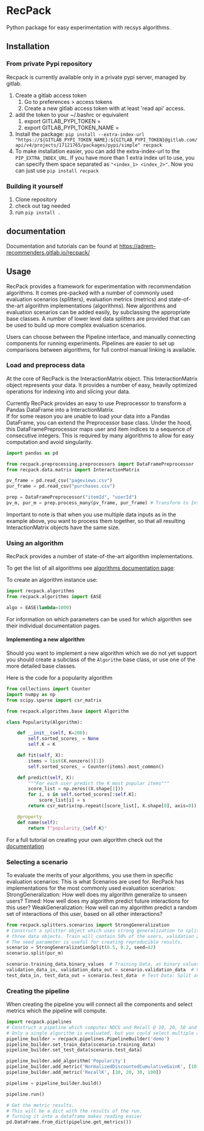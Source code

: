 # RecPack
Python package for easy experimentation with recsys algorithms.

## Installation

### From private Pypi repository
Recpack is currently available only in a private pypi server, managed by gitlab.

1. Create a gitlab access token
    1. Go to preferences > access tokens
    2. Create a new gitlab access token with at least 'read api' access.
2. add the token to your ~/.bashrc or equivalent
    1. export GITLAB_PYPI_TOKEN = 
    2. export GITLAB_PYPI_TOKEN_NAME = 
3. Install the package:
   `pip install --extra-index-url "https://${GITLAB_PYPI_TOKEN_NAME}:${GITLAB_PYPI_TOKEN}@gitlab.com/api/v4/projects/17121765/packages/pypi/simple" recpack`
4. To make installation easier, you can add the extra-index-url to the `PIP_EXTRA_INDEX_URL`. If you have more than 1 extra index url to use, you can specify them space separated as `"<index_1> <index_2>"`. Now you can just use `pip install recpack`


### Building it yourself
1. Clone repository
2. check out tag needed
3. run `pip install .`


## documentation
Documentation and tutorials can be found at https://adrem-recommenders.gitlab.io/recpack/

## Usage
RecPack provides a framework for experimentation with recommendation algorithms. 
It comes pre-packed with a number of commonly used evaluation scenarios (splitters),
evaluation metrics (metrics) and state-of-the-art algorithm implementations (algorithms).
New algorithms and evaluation scenarios can be added easily, by subclassing the appropriate base classes. 
A number of lower level data splitters are provided that can be used to build up more complex evaluation scenarios.

Users can choose between the Pipeline interface, and manually connecting components for running experiments. 
Pipelines are easier to set up comparisons between algorithms, for full control manual linking is available.


### Load and preprocess data

At the core of RecPack is the InteractionMatrix object. 
This InteractionMatrix object represents your data. 
It provides a number of easy, heavily optimized operations for indexing into and slicing your data. 

Currently RecPack provides an easy to use Preprocessor to transform a Pandas DataFrame into a InteractionMatrix.  
If for some reason you are unable to load your data into a Pandas DataFrame, you can extend the Preprocessor base class. 
Under the hood, this DataFramePreprocessor maps user and item indices to a sequence of consecutive integers.
This is required by many algorithms to allow for easy computation and avoid singularity. 


```python
import pandas as pd

from recpack.preprocessing.preprocessors import DataFramePreprocessor
from recpack.data.matrix import InteractionMatrix

pv_frame = pd.read_csv("pageviews.csv")
pur_frame = pd.read_csv("purchases.csv")

prep = DataFramePreprocessor("itemId", "userId")
pv_m, pur_m = prep.process_many(pv_frame, pur_frame) # Transform to InteractionMatrix objects.

```

Important to note is that when you use multiple data inputs as in the example above, you want to process them together, so that all resulting InteractionMatrix objects have the same size. 

### Using an algorithm

RecPack provides a number of state-of-the-art algorithm implementations. 

To get the list of all algorithms see [algorithms documentation page](https://adrem-recommenders.gitlab.io/recpack/recpack.algorithms.html):

To create an algorithm instance use:

```python
import recpack.algorithms
from recpack.algorithms import EASE

algo = EASE(lambda=1000)
```
For information on which parameters can be used for which algorithm see their individual documentation pages.

#### Implementing a new algorithm
Should you want to implement a new algorithm which we do not yet support you should create a subclass of the `Algorithm` base class,
or use one of the more detailed base classes.

Here is the code for a popularity algorithm

```python
from collections import Counter
import numpy as np
from scipy.sparse import csr_matrix

from recpack.algorithms.base import Algorithm

class Popularity(Algorithm):

    def __init__(self, K=200):
        self.sorted_scores_ = None
        self.K = K

    def fit(self, X):
        items = list(X.nonzero()[1])
        self.sorted_scores_ = Counter(items).most_common()

    def predict(self, X):
        """For each user predict the K most popular items"""
        score_list = np.zeros((X.shape[1]))
        for i, s in self.sorted_scores[:self.K]:
            score_list[i] = s
        return csr_matrix(np.repeat([score_list], X.shape[0], axis=0))

    @property
    def name(self):
        return f"popularity_{self.K}"
```

For a full tutorial on creating your own algorithm check out the [documentation](https://adrem-recommenders.gitlab.io/recpack/guides.create_algorithm.html)
### Selecting a scenario
To evaluate the merits of your algorithms, you use them in specific evaluation scenarios: This is what Scenarios are used for. 
RecPack has implementations for the most commonly used evaluation scenarios:
StrongGeneralization: How well does my algorithm generalize to unseen users? 
Timed: How well does my algorithm predict future interactions for this user?
WeakGeneralization: How well can my algorithm predict a random set of interactions of this user, based on all other interactions?


```python
from recpack.splitters.scenarios import StrongGeneralization
# Construct a splitter object which uses strong generalization to split the data into
# three data objects. Train will contain 50% of the users, validation 20% and test 30%
# The seed parameter is useful for creating reproducible results.
scenario = StrongGeneralizationSplit(0.5, 0.2, seed=42)
scenario.split(pur_m)

scenario.training_data.binary_values  # Training Data, as binary values csr_matrix
validation_data_in, validation_data_out = scenario.validation_data  # Validation Data: Split across historical interactions -> interactions to predict
test_data_in, test_data_out = scenario.test_data  # Test Data: Split across historical interactions -> interactions to predict
```

### Creating the pipeline
When creating the pipeline you will connect all the components and select metrics which the pipeline will compute.

```python
import recpack.pipelines
# Construct a pipeline which computes NDCG and Recall @ 10, 20, 50 and 100
# Only a single algorithm is evaluated, but you could select multiple algorithms to be evaluated at the same time.
pipeline_builder = recpack.pipelines.PipelineBuilder('demo')
pipeline_builder.set_train_data(scenario.training_data)
pipeline_builder.set_test_data(scenario.test_data)

pipeline_builder.add_algorithm('Popularity')
pipeline_builder.add_metric('NormalizedDiscountedCumulativeGainK', [10, 20, 50, 100])
pipeline_builder.add_metric('RecallK', [10, 20, 30, 100])

pipeline = pipeline_builder.build()

pipeline.run()

# Get the metric results.
# This will be a dict with the results of the run.
# Turning it into a dataframe makes reading easier
pd.DataFrame.from_dict(pipeline.get_metrics()) 
```
